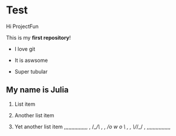 # Test
Hi ProjectFun

This is my **first repository**!

* I love git

*  It is aswsome

*  Super tubular

## My name is Julia

1. List item

1. Another list item

1. Yet another list item
 ,,,,,,,,,,,,,,,,
 ,    /\__/\    ,
 ,   /o w o \   ,
 ,   \\/_\/_/   ,
 ,,,,,,,,,,,,,,,,